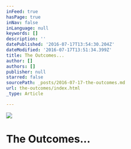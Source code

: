 ```yaml
---
inFeed: true
hasPage: true
inNav: false
inLanguage: null
keywords: []
description: ''
datePublished: '2016-07-17T13:54:30.204Z'
dateModified: '2016-07-17T13:51:34.399Z'
title: The Outcomes...
author: []
authors: []
publisher: null
starred: false
sourcePath: _posts/2016-07-17-the-outcomes.md
url: the-outcomes/index.html
_type: Article

---
```

![](https://the-grid-user-content.s3-us-west-2.amazonaws.com/bea69a85-c238-46af-bd7b-847c53d12e37.jpg)

# The Outcomes...